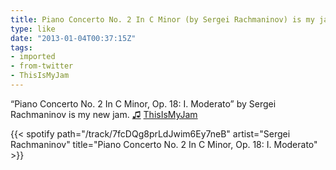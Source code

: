 ```yaml
---
title: Piano Concerto No. 2 In C Minor (by Sergei Rachmaninov) is my jam
type: like
date: "2013-01-04T00:37:15Z"
tags:
- imported
- from-twitter
- ThisIsMyJam
---
```

“Piano Concerto No. 2 In C Minor, Op. 18: I. Moderato” by Sergei Rachmaninov is my new jam. [♫](https://t.thisismyjam.com/jphastings/_4byw28c) [ThisIsMyJam](/tags/thisismyjam)

{{< spotify path="/track/7fcDQg8prLdJwim6Ey7neB" artist="Sergei Rachmaninov" title="Piano Concerto No. 2 In C Minor, Op. 18: I. Moderato" >}}
